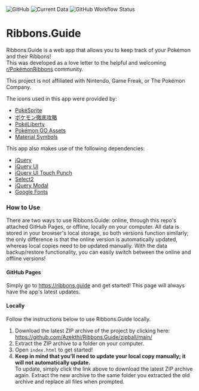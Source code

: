 ![GitHub](https://img.shields.io/github/license/azekthi/Ribbons.Guide) ![Current Data](https://img.shields.io/badge/data-Scarlet%20%26%20Violet%20v1.2.0-69183D) ![GitHub Workflow Status](https://img.shields.io/github/actions/workflow/status/azekthi/Ribbons.Guide/deploy.yml?label=pages)

# Ribbons.Guide

Ribbons.Guide is a web app that allows you to keep track of your Pokémon and their Ribbons!\
This was developed as a love letter to the helpful and welcoming [r/PokémonRibbons](https://www.reddit.com/r/pokemonribbons/) community.

This project is not affiliated with Nintendo, Game Freak, or The Pokémon Company.

The icons used in this app were provided by:
- [PokéSprite](https://github.com/msikma/pokesprite)
- [ポケモン徹底攻略](https://yakkun.com/sv/zukan/#filter=9)
- [PokéLiberty](https://pokeliberty.net/resources/82)
- [Pokémon GO Assets](https://github.com/PokeMiners/pogo_assets)
- [Material Symbols](https://github.com/google/material-design-icons)

This app also makes use of the following dependencies:
- [jQuery](https://github.com/jquery/jquery)
- [jQuery UI](https://github.com/jquery/jquery-ui)
- [jQuery UI Touch Punch](https://github.com/RWAP/jquery-ui-touch-punch)
- [Select2](https://github.com/select2/select2)
- [jQuery Modal](https://github.com/kylefox/jquery-modal)
- [Google Fonts](https://fonts.google.com/)

### How to Use

There are two ways to use Ribbons.Guide: online, through this repo's attached GitHub Pages, or offline, locally on your computer. All data is stored in your browser's local storage, so both versions function similarly; the only difference is that the online version is automatically updated, whereas local copies need to be updated manually. With the data backup/restore functionality, you can easily switch between the online and offline versions!

#### GitHub Pages

Simply go to https://ribbons.guide and get started! This page will always have the app's latest updates.

#### Locally

Follow the instructions below to use Ribbons.Guide locally.

1. Download the latest ZIP archive of the project by clicking here: https://github.com/Azekthi/Ribbons.Guide/zipball/main/
2. Extract the ZIP archive to a folder on your computer.
3. Open `index.html` to get started!
4. **Keep in mind that you'll need to update your local copy manually; it will not automatically update.**\
To update, simply click the link above to download the latest ZIP archive again. Extract the new archive to the same folder you extracted the old archive and replace all files when prompted.
